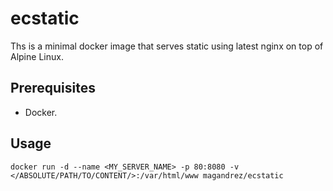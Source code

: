 # ecstatic

Ths is a minimal docker image that serves static using latest nginx on top of Alpine Linux.

## Prerequisites

- Docker.

## Usage

`docker run -d --name <MY_SERVER_NAME> -p 80:8080 -v </ABSOLUTE/PATH/TO/CONTENT/>:/var/html/www magandrez/ecstatic`
